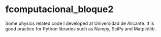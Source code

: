 # fcomputacional_bloque2
Some physics related code I developed at Universidad de Alicante. It is good practice for Python libraries such as Numpy, SciPy and Matplotlib. 
